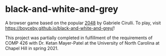 # black-and-white-and-grey
A browser game based on the popular [2048](https://play2048.co/) by Gabriele Cirulli.
To play, visit https://boyceby.github.io/black-and-white-and-grey/!

This project was partially completed in fulfillment of the requirements of COMP 426 with Dr. Ketan Mayer-Patel at the University of North Carolina at Chapel Hill in spring 2021.
